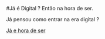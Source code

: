 #Já é Digital ? Então na hora de ser.

 <p>Já pensou como entrar na era digital ?</p>

 [Já e hora de ser](https://jaedigital.github.io/)